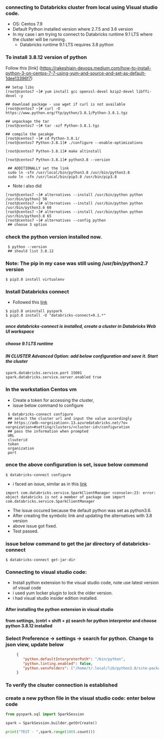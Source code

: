 ### connecting to Databricks cluster from local using Visual studio code.

 - OS: Centos 7.9 
 - Default Python installed version where 2.7.5 and 3.6 version 
 - In my case i am trying to connect to Databricks runtime 9.1 LTS where the cluster will be running.
     - Databricks runtime 9.1 LTS requires 3.8 python

### To install 3.8.12 version of python 
 Follow this [link] (https://rakeshjain-devops.medium.com/how-to-install-python-3-on-centos-7-7-using-yum-and-source-and-set-as-default-1dee13396f7)
 
 ```
 ## Setup libs 
 [root@centos7 ~]# yum install gcc openssl-devel bzip2-devel libffi-devel -y

 ## download package - use wget if curl is not available 
 [root@centos7 ~]# curl -O https://www.python.org/ftp/python/3.8.1/Python-3.8.1.tgz

 ## unpackage the tar
 [root@centos7 ~]# tar -xzf Python-3.8.1.tgz
 
 ## compile the pacakge
 [root@centos7 ~]# cd Python-3.8.1/
 [root@centos7 Python-3.8.1]# ./configure --enable-optimizations
 
 [root@centos7 Python-3.8.1]# make altinstall
 
 [root@centos7 Python-3.8.1]# python3.8 --version

  ## ADDITIONALLY set the link
  sudo ln -sfn /usr/local/bin/python3.8 /usr/bin/python3.8
  sudo ln -sfn /usr/local/bin/pip3.8 /usr/bin/pip3.8  
 ```
 
 - Note i also did 
 ```
 [root@centos7 ~]# alternatives --install /usr/bin/python python /usr/bin/python2 50
 [root@centos7 ~]# alternatives --install /usr/bin/python python /usr/bin/python3.6 60
 [root@centos7 ~]# alternatives --install /usr/bin/python python /usr/bin/python3.8 65
 [root@centos7 ~]# alternatives --config python
  ## choose 3 option 
 ```
 ### check the python version installed now.
 ```
  $ python --version
  ## should list 3.8.12
 ```
 
 ### Note: The pip in my case was still using /usr/bin/python2.7 version
 
 ```
 $ pip3.8 install virtualenv
 ```
 
 ### Install Databricks connect 
 - Followed this [link]( https://docs.databricks.com/dev-tools/databricks-connect.html) 
 ```
 $ pip3.8 uninstall pyspark
 $ pip3.8 install -U "databricks-connect=9.1.*"
 ```
 
 ##### once databricks-connect is installed, create a cluster in Databricks Web UI workspace
 ##### choose 9.1 LTS runtime 
 ##### IN CLUSTER Advanced Option: add below configuration and save it. Start the cluster
 ```
 spark.databricks.service.port 15001
 spark.databricks.service.server.enabled true
 ```
 ### In the workstation Centos vm
  - Create a token for accessing the cluster,
  - issue below command to configure 
 ```
  $ databricks-connect configure
  ## select the cluster url and input the value accordingly 
  ## https://adb-<orgnization>.13.azuredatabricks.net/?o=<orgnization>#setting/clusters/<cluster-id>/configuration
  ## pass the information when prompted 
  URL
  clsuterid
  token
  organization
  port
 ```
  ### once the above configuration is set, issue below commond
 ```
 $ databricks-connect configure
 ```
 
  - i faced an issue, similar as in this [link]( https://forums.databricks.com/questions/20144/databricks-connect-test-problem.html)
  ```
  import com.databricks.service.SparkClientManager <console>:23: error: object databricks is not a member of package com import com.databricks.service.SparkClientManager
  ```
  - The issue occured because the default python was set as python3.6.
  - After creating the symbolic link and updating the alternatives with 3.8 version
  - above issue got fixed.
  - Test passed.

### issue below command to get the jar directory of databricks-connect
```
$ databricks-connect get-jar-dir
```  
###  Connecting to visual studio code:
   - Install python extension to the visual studio code, note use latest version of visual code
   - i used yum locker plugin to lock the older version.
   - i had visual studio insider edition installed.

#### After installing the python extension in visual studio
#### from settings, (cntrl + shift + p) search for python interpretor and choose python 3.8.12 installed 

### Select Preference -> settings -> search for python. Change to json view, update below
```json
	 {
		"python.defaultInterpreterPath": "/bin/python",
		"python.linting.enabled": false,
		"python.venvFolders": ["/home/t/.local/lib/python3.8/site-packages/pyspark/jars"]
	 }
```

### To verify the clsuter connection is established
### create a new python file in the visual studio code: enter below code

```py
from pyspark.sql import SparkSession

spark = SparkSession.builder.getOrCreate()

print("TEST - ",spark.range(100).count())
```
